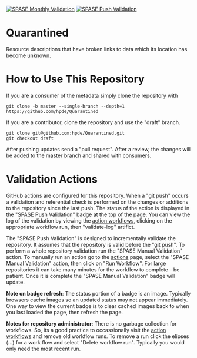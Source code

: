 [![SPASE Monthly Validation](https://github.com/hpde/Quarantined/actions/workflows/validate-schedule.yml/badge.svg)](https://github.com/hpde/Quarantined/actions/workflows/validate-schedule.yml)
[![SPASE Push Validation](https://github.com/hpde/Quarantined/actions/workflows/validate-push.yml/badge.svg)](https://github.com/hpde/Quarantined/actions/workflows/validate-push.yml)

# Quarantined
Resource descriptions that have broken links to data which its location has become unknown.

# How to Use This Repository

If you are a consumer of the metadata simply clone the repository with

````
git clone -b master --single-branch --depth=1 https://github.com/hpde/Quarantined
````

If you are a contributor, clone the repository and use the "draft" branch.
````
git clone git@github.com:hpde/Quarantined.git
git checkout draft
````

After pushing updates send a "pull request". After a review, the changes
will be added to the master branch and shared with consumers.

# Validation Actions

GitHub actions are configured for this repository. When a "git push" occurs 
a validation and referential check is performed on the changes or additions 
to the repository since the last push. The status of the action is displayed in the
"SPASE Push Validation" badge at the top of the page. You can view the log of the
validation by viewing the [action workflows](../../actions), clicking on the appropriate workflow
run, then "validate-log" artifict.

The "SPASE Push Validation" is designed to incrementally validate the repository. It assumes
that the repository is valid before the "git push". To perform a whole repository validation
run the "SPASE Manual Validation" action.  To manually run an action go to the [actions](../../actions) page,
select the "SPASE Manual Validation" action, then click on "Run Workflow". For large repositories it 
can take many minutes for the workflow to complete - be patient. Once it is complete the "SPASE Manual Validation"
badge will update.

**Note on badge refresh**: The status portion of a badge is an image. Typically browsers cache images so an 
updated status may not appear immediately. One way to view the current badge is to clear cached images back to when you
last loaded the page, then refresh the page.

**Notes for repository administrator**: There is no garbage collection for workflows. So, its a good practice to
occassionally visit the [action workflows](../../actions) and remove old workflow runs. To remove a run click
the elipses (...) for a work flow and select "Delete workflow run". Typically you would only need the most recent run.
